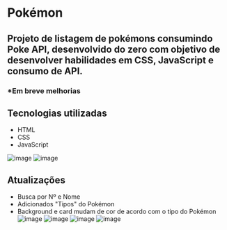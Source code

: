 # Pokémon
## Projeto de listagem de pokémons consumindo Poke API, desenvolvido do zero com objetivo de desenvolver habilidades em CSS, JavaScript e consumo de API.
### *Em breve melhorias

## Tecnologias utilizadas
- HTML
- CSS
- JavaScript

![image](https://user-images.githubusercontent.com/23384348/193817346-6a2592f8-b22d-4ae2-842b-54a33a16870a.png)
![image](https://user-images.githubusercontent.com/23384348/194142775-6c3bb6d7-8f3f-4e36-929a-30728673483b.png)

## Atualizações
- Busca por Nº e Nome
- Adicionados "Tipos" do Pokémon
- Background e card mudam de cor de acordo com o tipo do Pokémon
![image](https://user-images.githubusercontent.com/23384348/194585311-823f37f6-ed93-4dc0-a8a7-0c546d4df271.png)
![image](https://user-images.githubusercontent.com/23384348/194585437-b1a608f7-90a1-4b54-9f2a-4cc01a437691.png)
![image](https://user-images.githubusercontent.com/23384348/194585632-6daf7bbd-54a9-4a76-a0ea-c93e44e6a6b7.png)
![image](https://user-images.githubusercontent.com/23384348/194585754-6c7bc932-a135-49d3-a761-e7ecc84f95f0.png)



